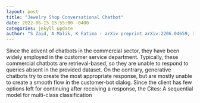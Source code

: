 ```yaml
--- 
layout: post 
title: "Jewelry Shop Conversational Chatbot" 
date: 2022-06-15 15:55:00 -0400 
categories: jekyll update 
author: "S Zaid, A Malik, K Fatima - arXiv preprint arXiv:2206.04659, 2022" 
--- 
```

Since the advent of chatbots in the commercial sector, they have been widely employed in the customer service department. Typically, these commercial chatbots are retrieval-based, so they are unable to respond to queries absent in the provided dataset. On the contrary, generative chatbots try to create the most appropriate response, but are mostly unable to create a smooth flow in the customer-bot dialog. Since the client has few options left for continuing after receiving a response, the Cites: A sequential model for multi-class classification
